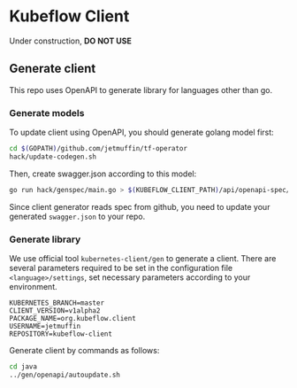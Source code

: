 # Kubeflow Client

Under construction, **DO NOT USE**

## Generate client

This repo uses OpenAPI to generate library for languages other than go.

### Generate models

To update client using OpenAPI, you should generate golang model first:

```bash
cd $(GOPATH)/github.com/jetmuffin/tf-operator
hack/update-codegen.sh
```

Then, create swagger.json according to this model:

```bash
go run hack/genspec/main.go > $(KUBEFLOW_CLIENT_PATH)/api/openapi-spec/swagger.json
```

Since client generator reads spec from github, you need to update your generated `swagger.json` to your repo.

### Generate library

We use official tool `kubernetes-client/gen` to generate a client. There are several parameters required to be
set in the configuration file `<language>/settings`, set necessary parameters according to your environment.

```
KUBERNETES_BRANCH=master
CLIENT_VERSION=v1alpha2
PACKAGE_NAME=org.kubeflow.client
USERNAME=jetmuffin
REPOSITORY=kubeflow-client
```

Generate client by commands as follows:

```bash
cd java
../gen/openapi/autoupdate.sh
```
